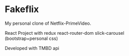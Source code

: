 # Fakeflix
My personal clone of Netflix-PrimeVideo.

React Project with redux react-router-dom slick-carousel (bootstrap+personal css)

Developed with TMBD api
